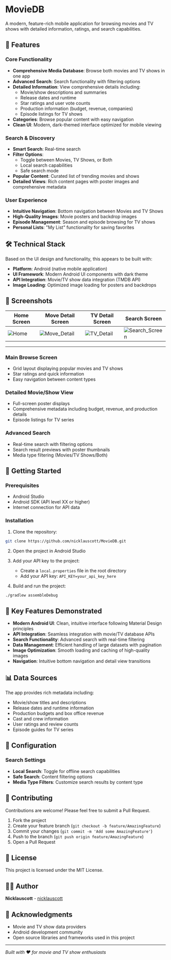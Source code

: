 # MovieDB

A modern, feature-rich mobile application for browsing movies and TV shows with detailed information, ratings, and search capabilities.

## 📱 Features

### Core Functionality
- **Comprehensive Media Database**: Browse both movies and TV shows in one app
- **Advanced Search**: Search functionality with filtering options
- **Detailed Information**: View comprehensive details including:
  - Movie/show descriptions and summaries
  - Release dates and runtime
  - Star ratings and user vote counts
  - Production information (budget, revenue, companies)
  - Episode listings for TV shows
- **Categories**: Browse popular content with easy navigation
- **Clean UI**: Modern, dark-themed interface optimized for mobile viewing

### Search & Discovery
- **Smart Search**: Real-time search
- **Filter Options**: 
  - Toggle between Movies, TV Shows, or Both
  - Local search capabilities
  - Safe search mode
- **Popular Content**: Curated list of trending movies and shows
- **Detailed Views**: Rich content pages with poster images and comprehensive metadata

### User Experience
- **Intuitive Navigation**: Bottom navigation between Movies and TV Shows
- **High-Quality Images**: Movie posters and backdrop images
- **Episode Management**: Season and episode browsing for TV shows
- **Personal Lists**: "My List" functionality for saving favorites

## 🛠️ Technical Stack

Based on the UI design and functionality, this appears to be built with:
- **Platform**: Android (native mobile application)
- **UI Framework**: Modern Android UI components with dark theme
- **API Integration**: Movie/TV show data integration (TMDB API)
- **Image Loading**: Optimized image loading for posters and backdrops

## 📸 Screenshots

| Home Screen | Move Detail Screen | TV Detail Screen | Search Screen |
|--------------|--------------|----------------|---------------|
| ![Home](assets/ScreenShot1.jpg) | ![Move_Detail](assets/ScreenShot2.jpg) | ![TV_Detail](assets/ScreenShot3.jpg) | ![Search_Screen](assets/ScreenShot4.jpg) |

---

### Main Browse Screen
- Grid layout displaying popular movies and TV shows
- Star ratings and quick information
- Easy navigation between content types

### Detailed Movie/Show View
- Full-screen poster displays
- Comprehensive metadata including budget, revenue, and production details
- Episode listings for TV series

### Advanced Search
- Real-time search with filtering options
- Search result previews with poster thumbnails
- Media type filtering (Movies/TV Shows/Both)

## 🚀 Getting Started

### Prerequisites
- Android Studio
- Android SDK (API level XX or higher)
- Internet connection for API data

### Installation

1. Clone the repository:
```bash
git clone https://github.com/nicklauscott/MovieDB.git
```

2. Open the project in Android Studio

3. Add your API key to the project:
   - Create a `local.properties` file in the root directory
   - Add your API key: `API_KEY=your_api_key_here`

4. Build and run the project:
```bash
./gradlew assembleDebug
```

## 🎯 Key Features Demonstrated

- **Modern Android UI**: Clean, intuitive interface following Material Design principles
- **API Integration**: Seamless integration with movie/TV database APIs
- **Search Functionality**: Advanced search with real-time filtering
- **Data Management**: Efficient handling of large datasets with pagination
- **Image Optimization**: Smooth loading and caching of high-quality images
- **Navigation**: Intuitive bottom navigation and detail view transitions

## 📊 Data Sources

The app provides rich metadata including:
- Movie/show titles and descriptions
- Release dates and runtime information
- Production budgets and box office revenue
- Cast and crew information
- User ratings and review counts
- Episode guides for TV series

## 🔧 Configuration

### Search Settings
- **Local Search**: Toggle for offline search capabilities
- **Safe Search**: Content filtering options
- **Media Type Filters**: Customize search results by content type

## 🤝 Contributing

Contributions are welcome! Please feel free to submit a Pull Request.

1. Fork the project
2. Create your feature branch (`git checkout -b feature/AmazingFeature`)
3. Commit your changes (`git commit -m 'Add some AmazingFeature'`)
4. Push to the branch (`git push origin feature/AmazingFeature`)
5. Open a Pull Request

## 📝 License

This project is licensed under the MIT License.

## 👨‍💻 Author

**Nicklauscott** - [nicklauscott](https://github.com/nicklauscott)

## 🙏 Acknowledgments

- Movie and TV show data providers
- Android development community
- Open source libraries and frameworks used in this project

---

*Built with ❤️ for movie and TV show enthusiasts*

